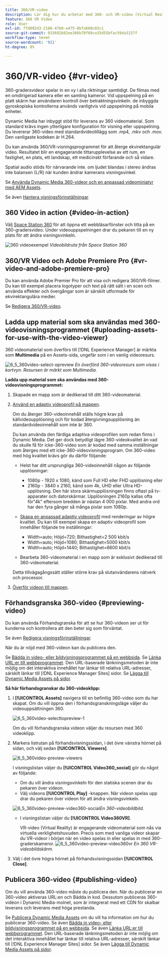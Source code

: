 ```yaml
---
title: 360/VR-video
description: Lär dig hur du arbetar med 360- och VR-video (Virtual Reality) i Dynamic Media.
feature: 360 VR Video
role: User
exl-id: ffd092d3-2188-47b0-a475-8bfa660c03c1
source-git-commit: 033692b82ee366b70f69ca35d55bfac59da3157f
workflow-type: tm+mt
source-wordcount: '921'
ht-degree: 0%

---
```


# 360/VR-video {#vr-video}

360-gradersvideor spelar in en vy i alla riktningar samtidigt. De filmas med en omdirigerad kamera eller en samling kameror. Vid uppspelning på en platt skärm har användaren kontroll över betraktningsvinkeln. de inbyggda gyroskopiska kontrollerna används vanligtvis vid uppspelning på mobila enheter.

Dynamic Media har inbyggt stöd för leverans av 360 videomaterial. Som standard krävs ingen ytterligare konfiguration för visning eller uppspelning. Du levererar 360-video med standardvideotillägg som .mp4, .mkv och .mov. Den vanligaste kodeken är H.264.

Du kan använda 360/VR-visningsprogrammet för att återge ekvirektangulär video. Resultatet blir en engagerande tittarupplevelse av ett rum, en fastighet, en plats, ett landskap, ett medicinskt förfarande och så vidare.

Spatial audio stöds för närvarande inte. om ljudet blandas i stereo ändras inte balansen (L/R) när kunden ändrar kamerans visningsvinkel.

Se [Använda Dynamic Media 360-videor och en anpassad videominiatyr med AEM Assets](https://experienceleague.adobe.com/docs/experience-manager-learn/assets/dynamic-media/dynamic-media-360-video-custom-thumbnail-feature-video-use.html#dynamic-media).

Se även [Hantera visningsförinställningar](/help/assets/dynamic-media/managing-viewer-presets.md).

## 360 Video in action {#video-in-action}

Välj [Space Station 360](https://s7d1.scene7.com/s7viewers/html5/Video360Viewer.html?asset=Viewers/space_station_360-AVS) för att öppna ett webbläsarfönster och titta på en 360-gradersvideo. Under videouppspelningen drar du pekaren till en ny plats för att ändra visningsvinkeln.

![360 videoexempel](assets/6_5_360videoiss_simplified.png)
*Videobildruta från Space Station 360*

## 360/VR Video och Adobe Premiere Pro {#vr-video-and-adobe-premiere-pro}

Du kan använda Adobe Premier Pro för att visa och redigera 360/VR-filmer. Du kan till exempel placera logotyper och text på rätt sätt i en scen och använda effekter och övergångar som är särskilt utformade för ekvirektangulära medier.

Se [Redigera 360/VR-video](https://helpx.adobe.com/premiere-pro/how-to/edit-360-vr-video.html).

## Ladda upp material som ska användas med 360-videovisningsprogrammet {#uploading-assets-for-use-with-the-video-viewer}

360 videomaterial som överförs till [!DNL Experience Manager] är märkta som **Multimedia** på en Assets-sida, ungefär som i en vanlig videoresurs.

![6_5_360video-select-opreview](assets/6_5_360video-selecttopreview.png)
*En överförd 360-videoresurs som visas i kortvyn. Resursen är märkt som Multimedia.*

**Ladda upp material som ska användas med 360-videovisningsprogrammet:**

1. Skapade en mapp som är dedikerad till ditt 360-videomaterial.
1. [Använd en adaptiv videoprofil på mappen](/help/assets/dynamic-media/video-profiles.md#applying-a-video-profile-to-folders).

   Om du återger 360-videoinnehåll ställs högre krav på källvideoupplösning och för kodad återgivningsupplösning än standardvideoinnehåll som inte är 360.

   Du kan använda den färdiga adaptiva videoprofilen som redan finns i Dynamic Media. Det ger dock betydligt lägre 360-videokvalitet än vad du skulle få för icke-360-video som är kodad med samma inställningar som återges med ett icke-360-videovisningsprogram. Om 360-video med hög kvalitet krävs gör du därför följande:

   * Helst har ditt ursprungliga 360-videoinnehåll någon av följande upplösningar:

      * 1080p - 1920 x 1080, känd som Full HD eller FHD upplösning eller
      * 2160p - 3840 x 2160, känd som 4k, UHD eller Ultra HD-upplösning. Den här stora skärmupplösningen finns oftast på tv-apparater och datorskärmar. Upplösningen 2160p kallas ofta för&quot;4k&quot; eftersom bredden är nästan 4 000 pixlar. Med andra ord har den fyra gånger så många pixlar som 1080p.
   * [Skapa en anpassad adaptiv videoprofil](/help/assets/dynamic-media/video-profiles.md#creating-a-video-encoding-profile-for-adaptive-streaming) med renderingar av högre kvalitet. Du kan till exempel skapa en adaptiv videoprofil som innehåller följande tre inställningar:

      * Width=auto; Höjd=720; Bithastighet=2 500 kbit/s
      * Width=auto; Höjd=1080; Bithastighet=5000 kbit/s
      * Width=auto; Höjd=1440; Bithastighet=6600 kbit/s
   * Bearbeta 360-videomaterial i en mapp som är exklusivt dedikerad till 360-videomaterial.

   Detta tillvägagångssätt ställer större krav på slutanvändarens nätverk och processor.

1. [Överför videon till mappen](/help/assets/manage-video-assets.md#upload-and-preview-video-assets).

<!--

## Overriding the default aspect ratio of 360 videos  {#overriding-the-default-aspect-ratio-of-videos}

For an uploaded asset to qualify as a 360 video that you intend to use with the 360 Video viewer, the asset must have an aspect ratio of 2.

By default, AEM detects video as "360" if its aspect ratio (width/height) is 2.0. If you are an Administrator, you can override the default aspect ratio setting of 2 by setting the optional `s7video360AR` property in CRXDE Lite at the following:

* `/conf/global/settings/cloudconfigs/dmscene7/jcr:content`

  * **Property type**: Double
  * **Value**: floating-point aspect ratio, default 2.0.

After you set this property, it takes effect immediately on both existing videos and newly uploaded videos.

The aspect ratio applies to 360 video assets for the asset details page and the [Video 360 Media WCM component](/help/assets/dynamic-media/adding-dynamic-media-assets-to-pages.md#dynamic-media-components).

Start by uploading 360 Videos.

-->

## Förhandsgranska 360-video {#previewing-video}

Du kan använda Förhandsgranska för att se hur 360-videon ser ut för kunderna och kontrollera att den beter sig som förväntat.

Se även [Redigera visningsförinställningar](/help/assets/dynamic-media/managing-viewer-presets.md#editing-viewer-presets).

När du är nöjd med 360-videon kan du publicera den.

Se [Bädda in video- eller bildvisningsprogrammet på en webbsida](/help/assets/dynamic-media/embed-code.md).
Se [Länka URL:er till webbprogrammet](/help/assets/dynamic-media/linking-urls-to-yourwebapplication.md). Den URL-baserade länkningsmetoden är inte möjlig om det interaktiva innehållet har länkar till relativa URL-adresser, särskilt länkar till [!DNL Experience Manager Sites] sidor.
Se [Lägga till Dynamic Media Assets på sidor](/help/assets/dynamic-media/adding-dynamic-media-assets-to-pages.md).

**Så här förhandsgranskar du 360-videoklipp:**

1. I **[!UICONTROL Assets]** navigera till en befintlig 360-video som du har skapat. Om du vill öppna den i förhandsgranskningsläge väljer du videouppsättningen 360.

   ![6_5_360video-selecttopreview-1](assets/6_5_360video-selecttopreview-1.png)

   Om du vill förhandsgranska videon väljer du resursen med 360 videoklipp.

1. Markera listrutan på förhandsvisningssidan, i det övre vänstra hörnet på sidan, och välj sedan **[!UICONTROL Viewers]**.

   ![6_5_360video-preview-viewers](assets/6_5_360video-preview-viewers.png)

   I visningslistan väljer du **[!UICONTROL Video360_social]** gör du något av följande:

   * Om du vill ändra visningsvinkeln för den statiska scenen drar du pekaren över videon.
   * Välj videons **[!UICONTROL Play]** -knappen. När videon spelas upp drar du pekaren över videon för att ändra visningsvinkeln.

   ![6_5_360video-preview-video360-social ](assets/6_5_360video-preview-video360-social.png)*En 360-videobildbild.*

   * I visningslistan väljer du **[!UICONTROL Video360VR]**.

      VR-video (Virtual Reality) är engagerande videomaterial som nås via virtuella verklighetshuvuden. Precis som med vanliga videor skapar du VR-videor i början när en video spelas in eller spelas in med 360-graderskameror.
   ![6_5_360video-preview-video360vr](assets/6_5_360video-preview-video360vr.png)
   *En 360 VR-videobildskärm.*

1. Välj i det övre högra hörnet på förhandsvisningssidan **[!UICONTROL Close]**.

## Publicera 360-video {#publishing-video}

Om du vill använda 360-video måste du publicera den. När du publicerar en 360-video aktiveras URL:en och Bädda in kod. Dessutom publiceras 360-videon i Dynamic Media-molnet, som är integrerat med ett CDN för skalbar leverans och leverans med höga prestanda.

Se [Publicera Dynamic Media Assets](/help/assets/dynamic-media/publishing-dynamicmedia-assets.md) om du vill ha information om hur du publicerar 360-video.
Se även [Bädda in video- eller bildvisningsprogrammet på en webbsida](/help/assets/dynamic-media/embed-code.md).
Se även [Länka URL:er till webbprogrammet](/help/assets/dynamic-media/linking-urls-to-yourwebapplication.md). Den URL-baserade länkningsmetoden är inte möjlig om det interaktiva innehållet har länkar till relativa URL-adresser, särskilt länkar till [!DNL Experience Manager Sites] sidor.
Se även [Lägga till Dynamic Media Assets på sidor](/help/assets/dynamic-media/adding-dynamic-media-assets-to-pages.md).

